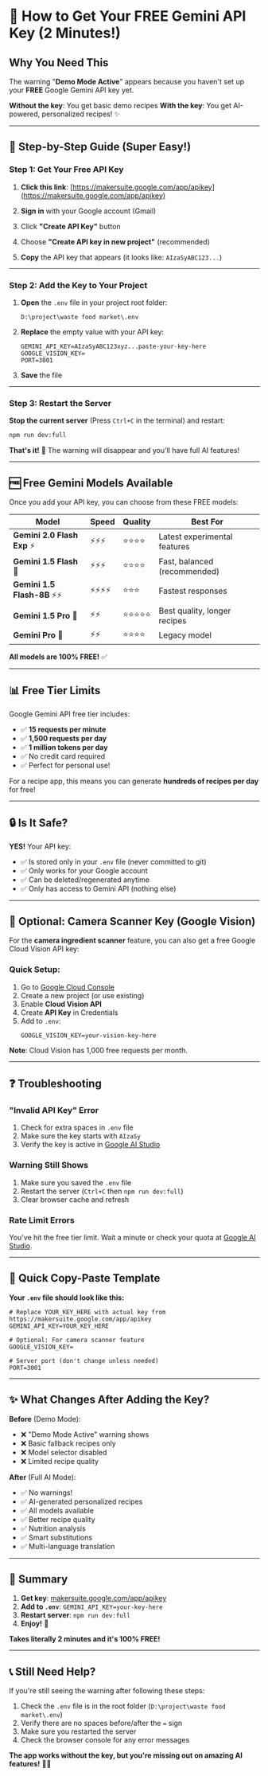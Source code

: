 # 🔑 How to Get Your FREE Gemini API Key (2 Minutes!)

## Why You Need This

The warning "**Demo Mode Active**" appears because you haven't set up your **FREE** Google Gemini API key yet. 

**Without the key**: You get basic demo recipes
**With the key**: You get AI-powered, personalized recipes! ✨

---

## 🎁 Step-by-Step Guide (Super Easy!)

### Step 1: Get Your Free API Key

1. **Click this link**: [https://makersuite.google.com/app/apikey](https://makersuite.google.com/app/apikey)

2. **Sign in** with your Google account (Gmail)

3. Click **"Create API Key"** button

4. Choose **"Create API key in new project"** (recommended)

5. **Copy** the API key that appears (it looks like: `AIzaSyABC123...`)

---

### Step 2: Add the Key to Your Project

1. **Open** the `.env` file in your project root folder:
   ```
   D:\project\waste food market\.env
   ```

2. **Replace** the empty value with your API key:
   ```env
   GEMINI_API_KEY=AIzaSyABC123xyz...paste-your-key-here
   GOOGLE_VISION_KEY=
   PORT=3001
   ```

3. **Save** the file

---

### Step 3: Restart the Server

**Stop the current server** (Press `Ctrl+C` in the terminal) and restart:

```bash
npm run dev:full
```

**That's it!** 🎉 The warning will disappear and you'll have full AI features!

---

## 🆓 Free Gemini Models Available

Once you add your API key, you can choose from these FREE models:

| Model | Speed | Quality | Best For |
|-------|-------|---------|----------|
| **Gemini 2.0 Flash Exp** ⚡ | ⚡⚡⚡ | ⭐⭐⭐⭐ | Latest experimental features |
| **Gemini 1.5 Flash** 🚀 | ⚡⚡⚡ | ⭐⭐⭐⭐ | Fast, balanced (recommended) |
| **Gemini 1.5 Flash-8B** ⚡⚡ | ⚡⚡⚡⚡ | ⭐⭐⭐ | Fastest responses |
| **Gemini 1.5 Pro** 👑 | ⚡⚡ | ⭐⭐⭐⭐⭐ | Best quality, longer recipes |
| **Gemini Pro** 📝 | ⚡⚡ | ⭐⭐⭐⭐ | Legacy model |

**All models are 100% FREE!** ✅

---

## 📊 Free Tier Limits

Google Gemini API free tier includes:

- ✅ **15 requests per minute**
- ✅ **1,500 requests per day**
- ✅ **1 million tokens per day**
- ✅ No credit card required
- ✅ Perfect for personal use!

For a recipe app, this means you can generate **hundreds of recipes per day** for free!

---

## 🔒 Is It Safe?

**YES!** Your API key:
- ✅ Is stored only in your `.env` file (never committed to git)
- ✅ Only works for your Google account
- ✅ Can be deleted/regenerated anytime
- ✅ Only has access to Gemini API (nothing else)

---

## 🎨 Optional: Camera Scanner Key (Google Vision)

For the **camera ingredient scanner** feature, you can also get a free Google Cloud Vision API key:

### Quick Setup:

1. Go to [Google Cloud Console](https://console.cloud.google.com/)
2. Create a new project (or use existing)
3. Enable **Cloud Vision API**
4. Create **API Key** in Credentials
5. Add to `.env`:
   ```env
   GOOGLE_VISION_KEY=your-vision-key-here
   ```

**Note**: Cloud Vision has 1,000 free requests per month.

---

## ❓ Troubleshooting

### "Invalid API Key" Error

1. Check for extra spaces in `.env` file
2. Make sure the key starts with `AIzaSy`
3. Verify the key is active in [Google AI Studio](https://makersuite.google.com/app/apikey)

### Warning Still Shows

1. Make sure you saved the `.env` file
2. Restart the server (`Ctrl+C` then `npm run dev:full`)
3. Clear browser cache and refresh

### Rate Limit Errors

You've hit the free tier limit. Wait a minute or check your quota at [Google AI Studio](https://makersuite.google.com/app/apikey).

---

## 🎯 Quick Copy-Paste Template

**Your `.env` file should look like this:**

```env
# Replace YOUR_KEY_HERE with actual key from https://makersuite.google.com/app/apikey
GEMINI_API_KEY=YOUR_KEY_HERE

# Optional: For camera scanner feature
GOOGLE_VISION_KEY=

# Server port (don't change unless needed)
PORT=3001
```

---

## ✨ What Changes After Adding the Key?

**Before** (Demo Mode):
- ❌ "Demo Mode Active" warning shows
- ❌ Basic fallback recipes only
- ❌ Model selector disabled
- ❌ Limited recipe quality

**After** (Full AI Mode):
- ✅ No warnings!
- ✅ AI-generated personalized recipes
- ✅ All models available
- ✅ Better recipe quality
- ✅ Nutrition analysis
- ✅ Smart substitutions
- ✅ Multi-language translation

---

## 🚀 Summary

1. **Get key**: [makersuite.google.com/app/apikey](https://makersuite.google.com/app/apikey)
2. **Add to `.env`**: `GEMINI_API_KEY=your-key-here`
3. **Restart server**: `npm run dev:full`
4. **Enjoy!** 🎉

**Takes literally 2 minutes and it's 100% FREE!**

---

## 📞 Still Need Help?

If you're still seeing the warning after following these steps:

1. Check the `.env` file is in the root folder (`D:\project\waste food market\.env`)
2. Verify there are no spaces before/after the `=` sign
3. Make sure you restarted the server
4. Check the browser console for any error messages

**The app works without the key, but you're missing out on amazing AI features!** 🤖✨
